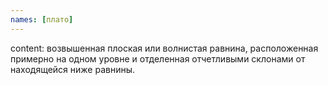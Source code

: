 ```yaml
---
names: [плато]
---
```


content: возвышенная плоская или волнистая равнина, расположенная примерно на одном уровне и отделенная отчетливыми склонами от находящейся ниже равнины.
